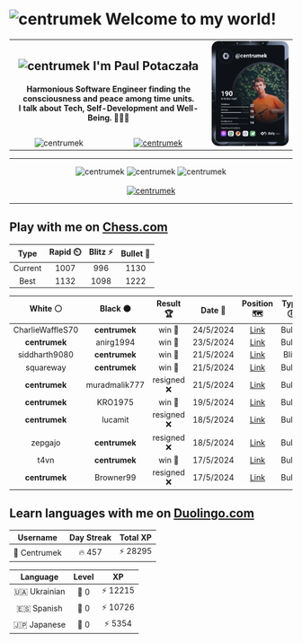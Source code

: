 <h1>
  <img
    src="https://emojis.slackmojis.com/emojis/images/1531849430/4246/blob-sunglasses.gif"
    width="30"
    alt="centrumek"
  />
  Welcome to my world!
</h1>

<table>
  <tbody>
    <tr>
      <td align="center" width="70%" colspan="2">
        <h2>
          <img
            src="https://raw.githubusercontent.com/MartinHeinz/MartinHeinz/master/wave.gif"
            width="30px"
            alt="centrumek"
          />
          I'm Paul Potaczała
        </h2>
        <h4>
          Harmonious Software Engineer finding the consciousness and peace among time units.
          <br/>
          I talk about Tech, Self-Development and Well-Being. 🌿🧘🚀
        </h4>
      </td>
      <td width="30%" rowspan="2">
        <a href="https://app.daily.dev/centrumek">
          <img
            src="./devcard.svg"
            alt="centrumek"
          />
        </a>
      </td>
    </tr>
    <tr align="center">
      <td>
        <img
          src="https://komarev.com/ghpvc/?username=centrumek&label=visitors&color=0e75b6&style=flat"
          alt="centrumek"
        >
      </td>
      <td>
        <a href="https://stackoverflow.com/users/14496012/centrumek">
          <img
            src="https://stackoverflow.com/users/flair/14496012.png?theme=dark"
            alt="centrumek"
          >
        </a>
      </td>
    </tr>
  </tbody>
</table>

---
<div align="center">
  <img 
    src="https://github-readme-stats.vercel.app/api?username=centrumek&show_icons=true&count_private=true&theme=dark&hide_border=true&hide=issues,contribs&bg_color=00000000"
    alt="centrumek"
  />
  <img
    src="https://github-readme-stats.vercel.app/api/top-langs/?username=centrumek&layout=compact&hide_border=true&theme=dark&bg_color=00000000&langs_count=6&exclude_repo=air-statistic-app"
    alt="centrumek"
  />
  <img 
    src="https://github-readme-streak-stats.herokuapp.com?user=centrumek&theme=dark&hide_border=true&background=FFFFFF00"
    alt="centrumek"
  />
  <br/>
  <br/>
  <a href="https://www.buymeacoffee.com/centrumek">
    <img
      src="https://cdn.buymeacoffee.com/buttons/v2/default-orange.png"
      height="50"
      width="210"
      alt="centrumek"
    />
  </a>
</div>

---

## Play with me on [Chess.com](https://www.chess.com/member/centrumek)

<div align="center">
<!--START_SECTION:chessStats-->
<!-- Automatically generated with https://github.com/Balastrong/chess-stats-action -->

| Type | Rapid ⏲️ | Blitz ⚡ | Bullet 🔫 |
|:---:|:---:|:---:|:---:|
| Current | 1007 | 996 | 1130 |
| Best | 1132 | 1098 | 1222 |

| White ⚪ | Black ⚫ | Result 🏆 | Date 📅 | Position 🗺️ | Type 🕕 |
|:---:|:---:|:---:|:---:|:---:|:---:|
| CharlieWaffleS70 | **centrumek** | win 🥇 | 24/5/2024 | <a href="http://www.ee.unb.ca/cgi-bin/tervo/fen.pl?select=r5k1/pb2q1p1/1p2p3/2p1r2p/2P1p3/1P2N3/P1Q2PP1/R3R1K1 w - -">Link</a> | Bullet |
| **centrumek** | anirg1994 | win 🥇 | 23/5/2024 | <a href="http://www.ee.unb.ca/cgi-bin/tervo/fen.pl?select=4r3/5k2/p1KB4/Pp5p/8/3P4/8/8 b - -">Link</a> | Bullet |
| siddharth9080 | **centrumek** | win 🥇 | 21/5/2024 | <a href="http://www.ee.unb.ca/cgi-bin/tervo/fen.pl?select=7R/p1p2P2/1p6/3p4/8/4b1k1/PPP5/3K4 w - -">Link</a> | Blitz |
| squareway | **centrumek** | win 🥇 | 21/5/2024 | <a href="http://www.ee.unb.ca/cgi-bin/tervo/fen.pl?select=r1b2r2/pp4k1/2n2p1p/2p2qp1/2B5/2Q2N2/PB3PPP/4R1K1 w - -">Link</a> | Bullet |
| **centrumek** | muradmalik777 | resigned ❌ | 21/5/2024 | <a href="http://www.ee.unb.ca/cgi-bin/tervo/fen.pl?select=2k5/1p6/p2p4/3P4/7r/1K6/8/8 w - -">Link</a> | Bullet |
| **centrumek** | KRO1975 | win 🥇 | 19/5/2024 | <a href="http://www.ee.unb.ca/cgi-bin/tervo/fen.pl?select=8/4R3/1R2p1p1/2p3kn/1b6/4r3/1KP5/8 b - -">Link</a> | Bullet |
| **centrumek** | lucamit | resigned ❌ | 18/5/2024 | <a href="http://www.ee.unb.ca/cgi-bin/tervo/fen.pl?select=7B/1pp2p1p/4k3/p7/8/8/6K1/1r5n w - a6">Link</a> | Bullet |
| zepgajo | **centrumek** | resigned ❌ | 18/5/2024 | <a href="http://www.ee.unb.ca/cgi-bin/tervo/fen.pl?select=8/3kbQ2/rp1p2pB/8/2PRP3/pP1n4/P4PPP/1K1R4 b - -">Link</a> | Bullet |
| t4vn | **centrumek** | win 🥇 | 17/5/2024 | <a href="http://www.ee.unb.ca/cgi-bin/tervo/fen.pl?select=6k1/5ppp/4p3/4P3/8/5N1P/5rq1/4R2K w - -">Link</a> | Bullet |
| **centrumek** | Browner99 | resigned ❌ | 17/5/2024 | <a href="http://www.ee.unb.ca/cgi-bin/tervo/fen.pl?select=3r1rk1/p7/3q2p1/1p1K4/8/8/6PP/8 w - -">Link</a> | Bullet |

<!--END_SECTION:chessStats-->
</div>

## Learn languages with me on [Duolingo.com](https://www.duolingo.com/profile/Centrumek)

<div align="center">
<!--START_SECTION:duolingoStats-->
<!-- Automatically generated with https://github.com/centrumek/duolingo-readme-stats-->

| Username | Day Streak | Total XP |
|:---:|:---:|:---:|
| 👤 Centrumek | 🔥 457 | ⚡ 28295 |

| Language | Level | XP |
|:---:|:---:|:---:|
| 🇺🇦 Ukrainian | 👑 0 | ⚡ 12215 |
| 🇪🇸 Spanish | 👑 0 | ⚡ 10726 |
| 🇯🇵 Japanese | 👑 0 | ⚡ 5354 |

<!--END_SECTION:duolingoStats-->
</div>
<!--
**centrumek/centrumek** is a ✨ _special_ ✨ repository because its `README.md` (this file) appears on your GitHub profile.

Here are some ideas to get you started:

- 🔭 I’m currently working on ...
- 🌱 I’m currently learning ...
- 👯 I’m looking to collaborate on ...
- 🤔 I’m looking for help with ...
- 💬 Ask me about ...
- 📫 How to reach me: ...
- 😄 Pronouns: ...
- ⚡ Fun fact: ...
-->
